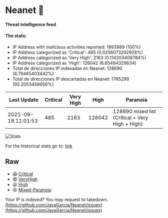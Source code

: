 # Neanet :hocho:
#### Threat intelligence feed
#### The stats:

- IP Address with malicious activities reported: 1893989 (100%)
- IP Address categorized as 'Critical':  485 (0.0256073292928%)
- IP Address categorized as 'Very High':  2163 (0.114203408784%)
- IP Address categorized as 'High':  126042 (6.65484329634)
- Total de direcciones IP indexadas en Neanet:  128690 (6.79465403442%)
- Total de direcciones IP descartadas en Neanet:  1765299 (93.2053459656%)

| Last Update | Critical | Very High | High | Paranoia |
| --- | --- | --- | --- | --- |
| 2021-09-18 11:01:53 | 485 | 2163 | 126042 | 128690 mixed list (Critical + Very High + High)|

![Stats](https://docs.google.com/spreadsheets/d/e/2PACX-1vSnaNMIXVabIpDJjufMlzH7poXnshF3mgd8Is1g9ytUEzVsP5my4Trn8f-xkoLLQ38xpL3HtmUexLo6/pubchart?oid=501124687&format=image)

For the historical stats go to: [link](/stats.csv)
## Raw
- :scream: [Critical](https://raw.githubusercontent.com/JavaGarcia/Neanet/master/blacklists/neanet_critical.txt)
- :fearful: [VeryHigh](https://raw.githubusercontent.com/JavaGarcia/Neanet/master/blacklists/neanet_veryHigh.txtt)
- :frowning: [High](https://raw.githubusercontent.com/JavaGarcia/Neanet/master/blacklists/neanet_high.txt)
- :dizzy_face: [Mixed-Paranoia](https://raw.githubusercontent.com/JavaGarcia/Neanet/master/blacklists/neanet_all.txt)


Your IP is indexed? You may request to takedown. [https://github.com/JavaGarcia/Neanet/issues](https://github.com/JavaGarcia/Neanet/issues)


















































































































































































































































































































































































































































































































































































































































































































































































































































































































































































































































































































































































































































































































































































































































































































































































































































































































































































































































































































































































































































































































































































































































































































































































































































































































































































































































































































































































































































































































































































































































































































































































































































































































































































































































































































































































































































































































































































































































































































































































































































































































































































































































































































































































































































































































































































































































































































































































































































































































































































































































































































































































































































































































































































































































































































































































































































































































































































































































































































































































































































































































































































































































































































































































































































































































































































































































































































































































































































































































































































































































































































































































































































































































































































































































































































































































































































































































































































































































































































































































































































































































































































































































































































































































































































































































































































































































































































































































































































































































































































































































